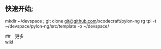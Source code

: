 


## 快速开始;

  mkdir ~/devspace ;
  git clone  git@github.com/xcodecraft/pylon-ng
  rg tpl -t ~/devspace/pylon-ng/src/template -o ~/devspace/<you-prj>
  
##　更多  
  [wiki](https://github.com/xcodecraft/pylon-ng/wiki)

